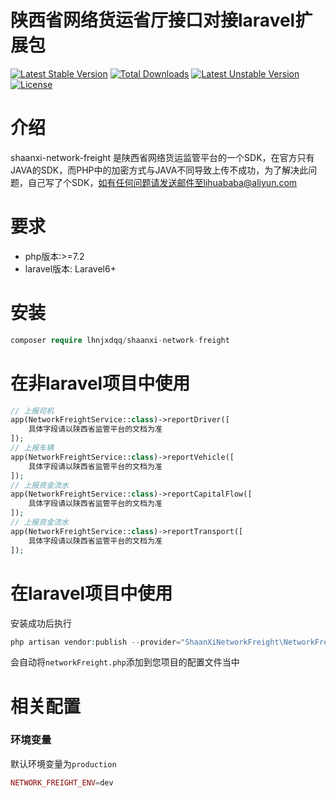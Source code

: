 # 陕西省网络货运省厅接口对接laravel扩展包

[![Latest Stable Version](http://poser.pugx.org/lhnjxdqq/shaanxi-network-freight/v)](https://packagist.org/packages/lhnjxdqq/shaanxi-network-freight) 
[![Total Downloads](http://poser.pugx.org/lhnjxdqq/shaanxi-network-freight/downloads)](https://packagist.org/packages/lhnjxdqq/shaanxi-network-freight) 
[![Latest Unstable Version](http://poser.pugx.org/lhnjxdqq/shaanxi-network-freight/v/unstable)](https://packagist.org/packages/lhnjxdqq/shaanxi-network-freight) 
[![License](http://poser.pugx.org/lhnjxdqq/shaanxi-network-freight/license)](https://packagist.org/packages/lhnjxdqq/shaanxi-network-freight)


# 介绍
shaanxi-network-freight 是陕西省网络货运监管平台的一个SDK，在官方只有JAVA的SDK，而PHP中的加密方式与JAVA不同导致上传不成功，为了解决此问题，自己写了个SDK，如有任何问题请发送邮件至lihuababa@aliyun.com

# 要求
- php版本:>=7.2
- laravel版本: Laravel6+


# 安装

```php
composer require lhnjxdqq/shaanxi-network-freight
```

# 在非laravel项目中使用
```php
// 上报司机
app(NetworkFreightService::class)->reportDriver([
    具体字段请以陕西省监管平台的文档为准
]);
// 上报车辆
app(NetworkFreightService::class)->reportVehicle([
    具体字段请以陕西省监管平台的文档为准
]);
// 上报资金流水
app(NetworkFreightService::class)->reportCapitalFlow([
    具体字段请以陕西省监管平台的文档为准
]);
// 上报资金流水
app(NetworkFreightService::class)->reportTransport([
    具体字段请以陕西省监管平台的文档为准
]);
```

# 在laravel项目中使用

安装成功后执行
```php
php artisan vendor:publish --provider="ShaanXiNetworkFreight\NetworkFreightServiceProvider"

```
会自动将`networkFreight.php`添加到您项目的配置文件当中

# 相关配置

### 环境变量
默认环境变量为`production`
```php
NETWORK_FREIGHT_ENV=dev
```
